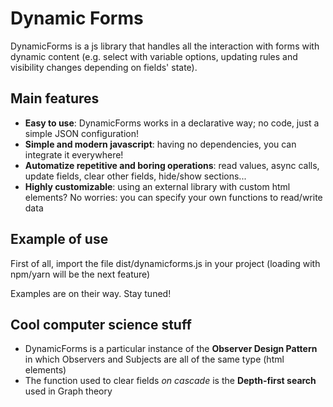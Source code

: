 # Dynamic Forms
DynamicForms is a js library that handles all the interaction with forms with dynamic content (e.g. select with variable options, updating rules and visibility changes depending on fields' state).

## Main features
- **Easy to use**: DynamicForms works in a declarative way; no code, just a simple JSON configuration!
- **Simple and modern javascript**: having no dependencies, you can integrate it everywhere!
- **Automatize repetitive and boring operations**: read values, async calls, update fields, clear other fields, hide/show sections...
- **Highly customizable**: using an external library with custom html elements? No worries: you can specify your own functions to read/write data

## Example of use
First of all, import the file dist/dynamicforms.js in your project (loading with npm/yarn will be the next feature)

Examples are on their way. Stay tuned!

## Cool computer science stuff
- DynamicForms is a particular instance of the **Observer Design Pattern** in which Observers and Subjects are all of the same type (html elements)
- The function used to clear fields *on cascade* is the **Depth-first search** used in Graph theory
